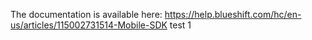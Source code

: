 The documentation is available here: https://help.blueshift.com/hc/en-us/articles/115002731514-Mobile-SDK
test 1
